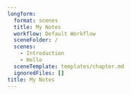 ```yaml
---
longform:
  format: scenes
  title: My Notes
  workflow: Default Workflow
  sceneFolder: /
  scenes:
    - Introduction
    - Hello
  sceneTemplate: templates/chapter.md
  ignoredFiles: []
title: My Notes
---
```

